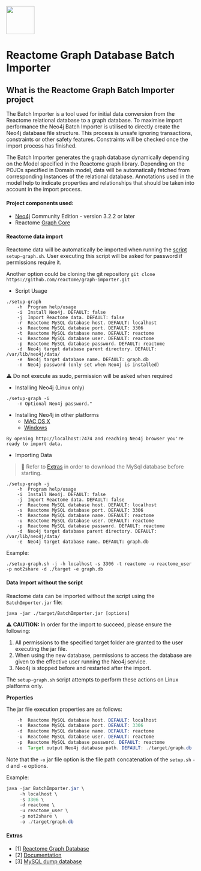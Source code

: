 [<img src=https://user-images.githubusercontent.com/6883670/31999264-976dfb86-b98a-11e7-9432-0316345a72ea.png height=75 />](https://reactome.org)

# Reactome Graph Database Batch Importer

## What is the Reactome Graph Batch Importer project

The Batch Importer is a tool used for initial data conversion from the
Reactome relational database to a graph database. To maximise import
performance the Neo4j Batch Importer is utilised to directly create the
Neo4j database file structure. This process is unsafe ignoring transactions,
constraints or other safety features. Constraints will be checked once
the import process has finished.

The Batch Importer generates the graph database dynamically depending
on the Model specified in the Reactome graph library. Depending on the
POJOs specified in Domain model, data will be automatically fetched
from corresponding Instances of the relational database. Annotations
used in the model help to indicate properties and relationships that
should be taken into account in the import process.

#### Project components used:

* [Neo4j](https://neo4j.com/download/) Community Edition - version 3.2.2
  or later
* Reactome [Graph Core](https://github.com/reactome/graph-core)

#### Reactome data import

Reactome data will be automatically be imported when running the
[script](https://raw.githubusercontent.com/reactome/graph-importer/master/setup-graph.sh)
```setup-graph.sh```. User executing this script will be asked for
password if permissions require it.

Another option could be cloning the git repository ```git clone
https://github.com/reactome/graph-importer.git```

* Script Usage
```console
./setup-graph
    -h  Program help/usage
    -i  Install Neo4j. DEFAULT: false
    -j  Import Reactome data. DEFAULT: false
    -r  Reactome MySQL database host. DEFAULT: localhost
    -s  Reactome MySQL database port. DEFAULT: 3306
    -t  Reactome MySQL database name. DEFAULT: reactome
    -u  Reactome MySQL database user. DEFAULT: reactome
    -p  Reactome MySQL database password. DEFAULT: reactome
    -d  Neo4j target database parent directory. DEFAULT: /var/lib/neo4j/data/
    -e  Neo4j target database name. DEFAULT: graph.db
    -n  Neo4j password (only set when Neo4j is installed)
```

:warning: Do not execute as sudo, permission will be asked when required

* Installing Neo4j (Linux only)
```console
./setup-graph -i
    -n Optional Neo4j password."
```

* Installing Neo4j in other platforms
    * [MAC OS X](http://neo4j.com/docs/operations-manual/current/installation/osx/)
    * [Windows](http://neo4j.com/docs/operations-manual/current/installation/windows/)

```console
By opening http://localhost:7474 and reaching Neo4j browser you're ready to import data.
```

* Importing Data

> :memo: Refer to [Extras](https://github.com/gsviteri/DemoLayout/new/master?readme=1#extras)
  in order to download the MySql database before starting.

```console
./setup-graph -j
    -h  Program help/usage
    -i  Install Neo4j. DEFAULT: false
    -j  Import Reactome data. DEFAULT: false
    -r  Reactome MySQL database host. DEFAULT: localhost
    -s  Reactome MySQL database port. DEFAULT: 3306
    -t  Reactome MySQL database name. DEFAULT: reactome
    -u  Reactome MySQL database user. DEFAULT: reactome
    -p  Reactome MySQL database password. DEFAULT: reactome
    -d  Neo4j target database parent directory. DEFAULT: /var/lib/neo4j/data/
    -e  Neo4j target database name. DEFAULT: graph.db
```

Example:
```
./setup-graph.sh -j -h localhost -s 3306 -t reactome -u reactome_user -p not2share -d ./target -e graph.db
```

#### Data Import without the script

Reactome data can be imported without the script using the `BatchImporter.jar` file:

    java -jar ./target/BatchImporter.jar [options]

:warning: **CAUTION:** In order for the import to succeed, please ensure the following:
  1. All permissions to the specified target folder are granted to the user executing
     the jar file.
  2. When using the new database, permissions to access the database are given to the
     effective user running the Neo4j service.
  3. Neo4j is stopped before and restarted after the import.
  
  The `setup-graph.sh` script attempts to perform these actions on Linux platforms only.

**Properties**

The jar file execution properties are as follows:
```java
    -h  Reactome MySQL database host. DEFAULT: localhost
    -s  Reactome MySQL database port. DEFAULT: 3306
    -d  Reactome MySQL database name. DEFAULT: reactome
    -u  Reactome MySQL database user. DEFAULT: reactome
    -p  Reactome MySQL database password. DEFAULT: reactome
    -o  Target output Neo4j database path. DEFAULT: ./target/graph.db
```
Note that the `-o` jar file option is the file path concatenation
of the `setup.sh` `-d` and `-e` options.

Example:
```java
java -jar BatchImporter.jar \
     -h localhost \
     -s 3306 \
     -d reactome \
     -u reactome_user \
     -p not2share \
     -o ./target/graph.db
```

#### Extras
* [1] [Reactome Graph Database](http://www.reactome.org/download/current/reactome.graphdb.tgz)
* [2] [Documentation](http://www.reactome.org/pages/documentation/developer-guide/graph-database/)
* [3] [MySQL dump database](http://www.reactome.org/download/current/databases/gk_current.sql.gz)

